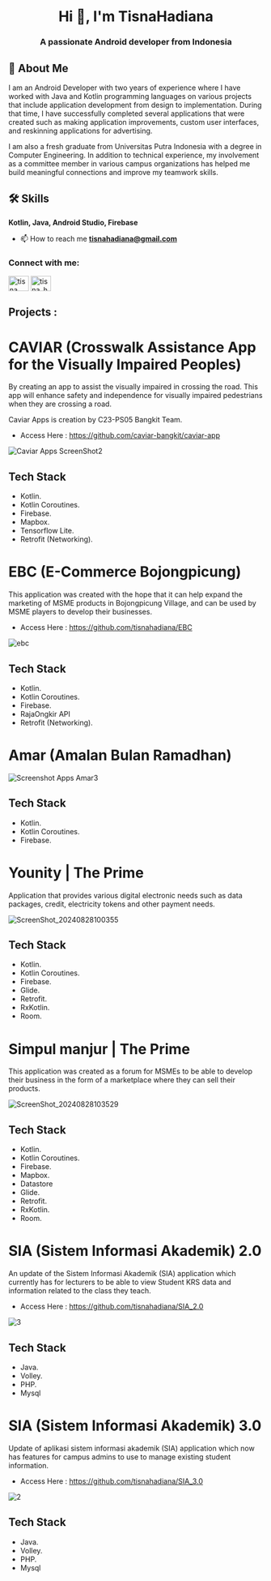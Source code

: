 <h1 align="center">Hi 👋, I'm TisnaHadiana</h1>
<h3 align="center">A passionate Android developer from Indonesia</h3>

## 🚀 About Me
I am an Android Developer with two years of experience where I have worked with Java and Kotlin programming languages ​​on various projects that include application development from design to implementation. During that time, I have successfully completed several applications that were created such as making application improvements, custom user interfaces, and reskinning applications for advertising.

I am also a fresh graduate from Universitas Putra Indonesia with a degree in Computer Engineering. In addition to technical experience, my involvement as a committee member in various campus organizations has helped me build meaningful connections and improve my teamwork skills.

## 🛠 Skills
**Kotlin, Java, Android Studio, Firebase**

- 📫 How to reach me **tisnahadiana@gmail.com**

<h3 align="left">Connect with me:</h3>
<p align="left">
<a href="https://linkedin.com/in/tisnahadiana" target="blank"><img align="center" src="https://raw.githubusercontent.com/rahuldkjain/github-profile-readme-generator/master/src/images/icons/Social/linked-in-alt.svg" alt="tisna hadiana" height="30" width="40" /></a>
<a href="https://instagram.com/tisna_hadiana01" target="blank"><img align="center" src="https://raw.githubusercontent.com/rahuldkjain/github-profile-readme-generator/master/src/images/icons/Social/instagram.svg" alt="tisna_hadiana01" height="30" width="40" /></a>
</p>

## Projects :

# CAVIAR (Crosswalk Assistance App for the Visually Impaired Peoples)

By creating an app to assist the visually impaired in crossing the road. This app will enhance safety and independence for visually impaired pedestrians when they are crossing a road.

Caviar Apps is creation by C23-PS05 Bangkit Team.
- Access Here : https://github.com/caviar-bangkit/caviar-app

![Caviar Apps ScreenShot2](https://github.com/caviar-bangkit/caviar-app/assets/77492139/ae54bd11-56e5-4e59-aeef-bf3412beefc8)

## Tech Stack

- Kotlin.
- Kotlin Coroutines.
- Firebase.
- Mapbox.
- Tensorflow Lite.
- Retrofit (Networking).


# EBC (E-Commerce Bojongpicung)

This application was created with the hope that it can help expand the marketing of MSME products in Bojongpicung Village, and can be used by MSME players to develop their businesses.
- Access Here : https://github.com/tisnahadiana/EBC
 
![ebc](https://github.com/user-attachments/assets/babd0daf-6667-4f5f-bb46-100639e99a6c)

## Tech Stack


- Kotlin.
- Kotlin Coroutines.
- Firebase.
- RajaOngkir API
- Retrofit (Networking).


# Amar (Amalan Bulan Ramadhan)
![Screenshot Apps Amar3](https://github.com/user-attachments/assets/71dd311e-be97-42cf-9a4d-ecc639b6b405)

## Tech Stack
- Kotlin.
- Kotlin Coroutines.
- Firebase.

# Younity | The Prime

Application that provides various digital electronic needs such as data packages, credit, electricity tokens and other payment needs.

![ScreenShot_20240828100355](https://github.com/user-attachments/assets/846d99a6-575d-4d0f-a8fb-c2edd5d971f7)

## Tech Stack
- Kotlin.
- Kotlin Coroutines.
- Firebase.
- Glide.
- Retrofit.
- RxKotlin.
- Room.

# Simpul manjur | The Prime

This application was created as a forum for MSMEs to be able to develop their business in the form of a marketplace where they can sell their products.

![ScreenShot_20240828103529](https://github.com/user-attachments/assets/f92fe08d-99ef-469e-9df7-f9fb423bc70b)

## Tech Stack
- Kotlin.
- Kotlin Coroutines.
- Firebase.
- Mapbox.
- Datastore
- Glide.
- Retrofit.
- RxKotlin.
- Room.

# SIA (Sistem Informasi Akademik) 2.0

An update of the Sistem Informasi Akademik (SIA) application which currently has for lecturers to be able to view Student KRS data and information related to the class they teach.
- Access Here : https://github.com/tisnahadiana/SIA_2.0

![3](https://github.com/tisnahadiana/SIA_3.0/assets/77492139/84a715df-f723-4c36-bca0-fe98fe442ded)
 
## Tech Stack

- Java.
- Volley.
- PHP.
- Mysql 


# SIA (Sistem Informasi Akademik) 3.0

Update of aplikasi sistem informasi akademik (SIA) application which now has features for campus admins to use to manage existing student information.
- Access Here : https://github.com/tisnahadiana/SIA_3.0

![2](https://github.com/tisnahadiana/SIA_3.0/assets/77492139/706f1ca4-44ed-4cfb-90d7-e034571d8532)
 
## Tech Stack

- Java.
- Volley.
- PHP.
- Mysql 
